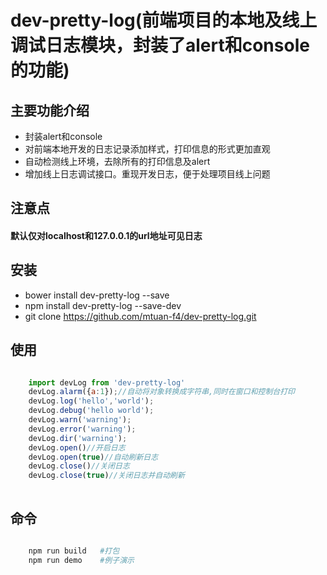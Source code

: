 # dev-pretty-log(前端项目的本地及线上调试日志模块，封装了alert和console的功能)

## 主要功能介绍
-  封装alert和console
-  对前端本地开发的日志记录添加样式，打印信息的形式更加直观
-  自动检测线上环境，去除所有的打印信息及alert
-  增加线上日志调试接口。重现开发日志，便于处理项目线上问题

## 注意点
#### 默认仅对localhost和127.0.0.1的url地址可见日志

## 安装

- bower install dev-pretty-log --save
- npm install dev-pretty-log --save-dev
- git clone https://github.com/mtuan-f4/dev-pretty-log.git

## 使用

``` javascript

	import devLog from 'dev-pretty-log'
	devLog.alarm({a:1});//自动将对象转换成字符串,同时在窗口和控制台打印
	devLog.log('hello','world');
	devLog.debug('hello world');
	devLog.warn('warning');
	devLog.error('warning');
	devLog.dir('warning');
	devLog.open()//开启日志
	devLog.open(true)//自动刷新日志
	devLog.close()//关闭日志
	devLog.close(true)//关闭日志并自动刷新
	
```

## 命令

``` bash	

	npm run build	#打包	
	npm run demo	#例子演示	
	
```



